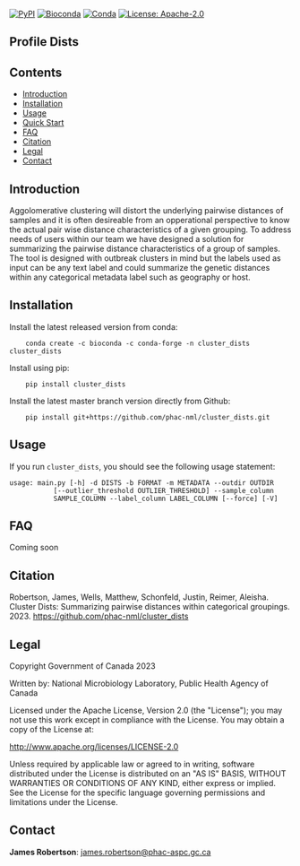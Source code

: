 [![PyPI](https://img.shields.io/badge/Install%20with-PyPI-blue)](https://pypi.org/project/cluster_dists/#description)
[![Bioconda](https://img.shields.io/badge/Install%20with-bioconda-green)](https://anaconda.org/bioconda/cluster_dists)
[![Conda](https://img.shields.io/conda/dn/bioconda/cluster_dists?color=green)](https://anaconda.org/bioconda/cluster_dists)
[![License: Apache-2.0](https://img.shields.io/github/license/phac-nml/cluster_dists)](https://www.apache.org/licenses/LICENSE-2.0)


## Profile Dists

## Contents

- [Introduction](#introduction)
- [Installation](#installation)
- [Usage](#usage)
- [Quick Start](#quick-start)
- [FAQ](#faq)
- [Citation](#citation)
- [Legal](#legal)
- [Contact](#contact)

## Introduction

Aggolomerative clustering will distort the underlying pairwise distances of samples and it is often desireable from an opperational perspective
to know the actual pair wise distance characteristics of a given grouping.
To address needs of users within our team we have designed a solution for summarizing the pairwise distance characteristics of a group of samples.
The tool is designed with outbreak clusters in mind but the labels used as input can be any text label and could summarize the genetic distances
within any categorical metadata label such as geography or host. 


## Installation

Install the latest released version from conda:

        conda create -c bioconda -c conda-forge -n cluster_dists cluster_dists

Install using pip:

        pip install cluster_dists

Install the latest master branch version directly from Github:

        pip install git+https://github.com/phac-nml/cluster_dists.git



## Usage
If you run ``cluster_dists``, you should see the following usage statement:

    usage: main.py [-h] -d DISTS -b FORMAT -m METADATA --outdir OUTDIR
               [--outlier_threshold OUTLIER_THRESHOLD] --sample_column
               SAMPLE_COLUMN --label_column LABEL_COLUMN [--force] [-V]
 


## FAQ

Coming soon

## Citation

Robertson, James, Wells, Matthew, Schonfeld, Justin, Reimer, Aleisha. Cluster Dists: Summarizing pairwise distances within categorical groupings. 2023. https://github.com/phac-nml/cluster_dists

## Legal

Copyright Government of Canada 2023

Written by: National Microbiology Laboratory, Public Health Agency of Canada

Licensed under the Apache License, Version 2.0 (the "License"); you may not use
this work except in compliance with the License. You may obtain a copy of the
License at:

http://www.apache.org/licenses/LICENSE-2.0

Unless required by applicable law or agreed to in writing, software distributed
under the License is distributed on an "AS IS" BASIS, WITHOUT WARRANTIES OR
CONDITIONS OF ANY KIND, either express or implied. See the License for the
specific language governing permissions and limitations under the License.


## Contact

**James Robertson**: james.robertson@phac-aspc.gc.ca
